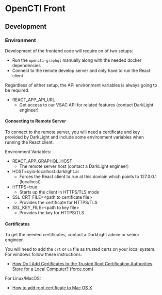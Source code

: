 # OpenCTI Front

## Development

### Environment


Development of the frontend code will require on of two setups:
* Run the `opencti-graphql` manually along with the needed docker dependencies
* Connect to the remote develop server and only have to run the React client

Regardless of either setup, the API environment variables is always going to be required:
* REACT_APP_API_URL
  * Get access to our VSAC API for related features (contact DarkLight engineer)

#### Connecting to Remote Server
To connect to the remote server, you will need a certificate and key provided by DarkLight and include some environment variables when running the React client.

Environment Variables:
* REACT_APP_GRAPHQL_HOST
  * The remote server host (contact a DarkLight engineer)
* HOST=cyio-localhost.darklight.ai
  * Forces the React client to run at this domain which points to 127.0.0.1 (localhost)
* HTTPS=true
  * Starts up the client in HTTPS/TLS mode
* SSL_CRT_FILE=\<path to certificate file\>
  * Provides the certificate for HTTPS/TLS
* SSL_KEY_FILE=\<path to key file\>
  * Provides the key for HTTPS/TLS

#### Certificates
To get the needed certificates, contact a DarkLight admin or senior engineer.

You will need to add the `crt` or `ca` file as trusted certs on your local system. For windows follow these instructions:

* [How Do I Add Certificates to the Trusted Root Certification Authorities Store for a Local Computer? (force.com)](https://asu.secure.force.com/kb/articles/FAQ/How-Do-I-Add-Certificates-to-the-Trusted-Root-Certification-Authorities-Store-for-a-Local-Computer)

For Linux/MacOS:

* [How to add root certificate to Mac OS X](https://www.eduhk.hk/ocio/content/faq-how-add-root-certificate-mac-os-x)